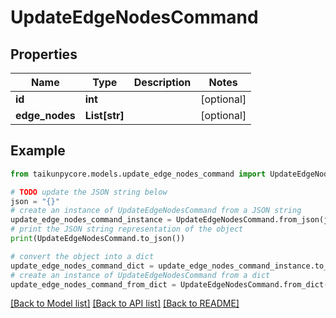 # UpdateEdgeNodesCommand


## Properties

Name | Type | Description | Notes
------------ | ------------- | ------------- | -------------
**id** | **int** |  | [optional] 
**edge_nodes** | **List[str]** |  | [optional] 

## Example

```python
from taikunpycore.models.update_edge_nodes_command import UpdateEdgeNodesCommand

# TODO update the JSON string below
json = "{}"
# create an instance of UpdateEdgeNodesCommand from a JSON string
update_edge_nodes_command_instance = UpdateEdgeNodesCommand.from_json(json)
# print the JSON string representation of the object
print(UpdateEdgeNodesCommand.to_json())

# convert the object into a dict
update_edge_nodes_command_dict = update_edge_nodes_command_instance.to_dict()
# create an instance of UpdateEdgeNodesCommand from a dict
update_edge_nodes_command_from_dict = UpdateEdgeNodesCommand.from_dict(update_edge_nodes_command_dict)
```
[[Back to Model list]](../README.md#documentation-for-models) [[Back to API list]](../README.md#documentation-for-api-endpoints) [[Back to README]](../README.md)


